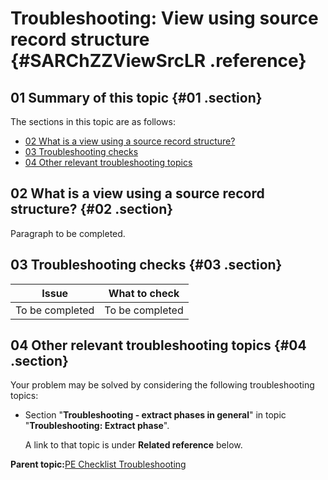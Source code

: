 # Troubleshooting: View using source record structure {#SARChZZViewSrcLR .reference}

## 01 Summary of this topic {#01 .section}

The sections in this topic are as follows:

-   [02 What is a view using a source record structure?](#02)
-   [03 Troubleshooting checks](#03)
-   [04 Other relevant troubleshooting topics](#04)

## 02 What is a view using a source record structure? {#02 .section}

Paragraph to be completed.

## 03 Troubleshooting checks {#03 .section}

|Issue|What to check|
|-----|-------------|
|To be completed|To be completed|

## 04 Other relevant troubleshooting topics {#04 .section}

Your problem may be solved by considering the following troubleshooting topics:

-   Section "**Troubleshooting - extract phases in general**" in topic "**Troubleshooting: Extract phase**".

    A link to that topic is under **Related reference** below.


**Parent topic:**[PE Checklist Troubleshooting](../html/AAR905PMChecklistTr.md)

